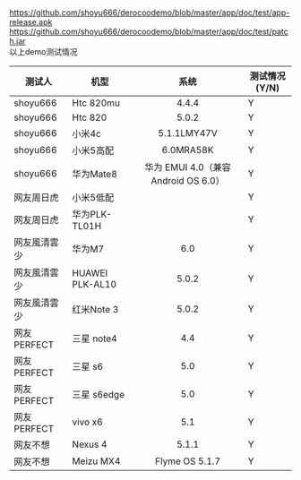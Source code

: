 <br>https://github.com/shoyu666/derocoodemo/blob/master/app/doc/test/app-release.apk
<br>https://github.com/shoyu666/derocoodemo/blob/master/app/doc/test/patch.jar
<br>以上demo测试情况

|测试人| 机型        | 系统           |测试情况(Y/N)|
| ------------- | ------------- |:-------------:| -------------|
|shoyu666|Htc 820mu|4.4.4|Y|
|shoyu666|Htc 820|5.0.2|Y|
|shoyu666|小米4c|5.1.1LMY47V|Y|
|shoyu666|小米5高配|6.0MRA58K|Y|
|shoyu666|华为Mate8|华为 EMUI 4.0（兼容Android OS 6.0）|Y|
|网友周日虎|小米5低配||Y|
|网友周日虎|华为PLK-TL01H||Y|
|网友風清雲少|华为M7|6.0|Y|
|网友風清雲少|HUAWEI PLK-AL10|5.0.2|Y|
|网友風清雲少|红米Note 3| 5.0.2|Y |
|网友PERFECT |三星 note4|4.4|Y|
|网友PERFECT |三星 s6|5.0|Y|
|网友PERFECT |三星 s6edge|5.0|Y|
|网友PERFECT |vivo x6|5.1|Y|
|网友不想 |Nexus 4|5.1.1|Y|
|网友不想 |Meizu MX4|Flyme OS 5.1.7|Y|

